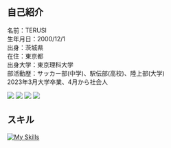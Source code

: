 ## 自己紹介
<p align="left">
  名前：TERUSI<br>
  生年月日：2000/12/1<br>
  出身：茨城県<br>
  在住：東京都<br>
  出身大学：東京理科大学<br>
  部活動歴：サッカー部(中学)、駅伝部(高校)、陸上部(大学)<br>
  2023年3月大学卒業、4月から社会人
</p>


![](http://github-profile-summary-cards.vercel.app/api/cards/repos-per-language?username=teru12012000&theme=default) ![](http://github-profile-summary-cards.vercel.app/api/cards/most-commit-language?username=teru12012000&theme=default)
![](http://github-profile-summary-cards.vercel.app/api/cards/stats?username=teru12012000&theme=default) ![](http://github-profile-summary-cards.vercel.app/api/cards/productive-time?username=teru12012000&theme=default&utcOffset=8)


<h2 align="left">スキル</h3>


[![My Skills](https://skillicons.dev/icons?i=c,cpp,js,ts,py,go,lua,dart,html,css,nodejs,express,react,nextjs,flask,sqlite,firebase,vercel,aws,flutter,raspberrypi,linux,vscode,git,github,md,latex,docker,postman)](https://skillicons.dev)

